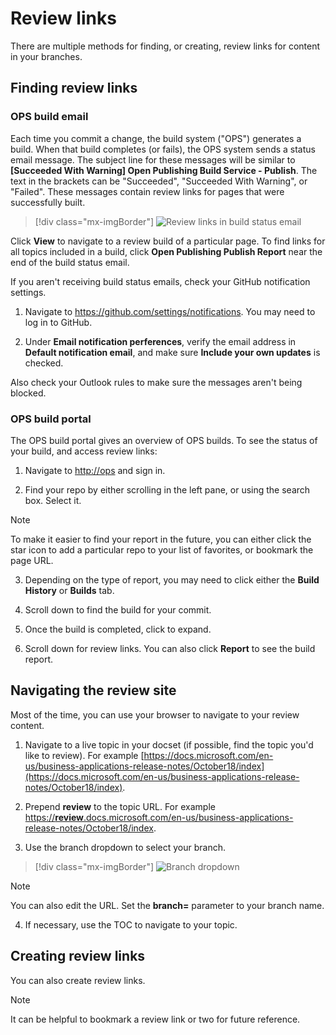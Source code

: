 # Review links

There are multiple methods for finding, or creating, review links for content in your branches.

## Finding review links

### OPS build email

Each time you commit a change, the build system ("OPS") generates a build. When that build completes (or fails), the OPS system sends a status email message. The subject line for these messages will be similar to **[Succeeded With Warning] Open Publishing Build Service - Publish**. The text in the brackets can be "Succeeded", "Succeeded With Warning", or "Failed". These messages contain review links for pages that were successfully built.

 > [!div class="mx-imgBorder"]
 > ![Review links in build status email](media/de3b8b59dbfb5a1f1d78525a5b022c66.png "Review links in build status email")

Click **View** to navigate to a review build of a particular page. To find links for all topics included in a build, click **Open Publishing Publish Report** near the end of the build status email.

If you aren't receiving build status emails, check your GitHub notification settings.

 1. Navigate to <https://github.com/settings/notifications>. You may need to log     in to GitHub.

 2. Under **Email notification perferences**, verify the email address in     **Default notification email**, and make sure **Include your own updates**  is checked.

Also check your Outlook rules to make sure the messages aren't being blocked.

### OPS build portal

The OPS build portal gives an overview of OPS builds. To see the status of your build, and access review links:

 1. Navigate to [http://ops](http://ops) and sign in.

 2. Find your repo by either scrolling in the left pane, or using the search box. Select it.

 > [!NOTE]
 > To make it easier to find your report in the future, you can either click the star icon to add a particular repo to your list of favorites, or bookmark the page URL.

 3. Depending on the type of report, you may need to click either the **Build History** or **Builds** tab.

 4. Scroll down to find the build for your commit.

 5. Once the build is completed, click to expand.

 6. Scroll down for review links. You can also click **Report** to see the build report.

## Navigating the review site

Most of the time, you can use your browser to navigate to your review content.

 1. Navigate to a live topic in your docset (if possible, find the topic you'd like to review). For example [https://docs.microsoft.com/en-us/business-applications-release-notes/October18/index](https://docs.microsoft.com/en-us/business-applications-release-notes/October18/index).

 2. Prepend **review** to the topic URL. For example [https://**review**.docs.microsoft.com/en-us/business-applications-release-notes/October18/index](https://review.docs.microsoft.com/en-us/business-applications-release-notes/October18/index).

 3. Use the branch dropdown to select your branch.

 >[!div class="mx-imgBorder"]
 >![Branch dropdown](media/ea0a88d77cc4a9f4346e2939aa5514ae.gif "Branch dropdown")

 > [!NOTE]
 > You can also edit the URL. Set the **branch=** parameter to your branch name.

 4.  If necessary, use the TOC to navigate to your topic.

## Creating review links

You can also create review links.

 > [!NOTE]
 > It can be helpful to bookmark a review link or two for future reference.
